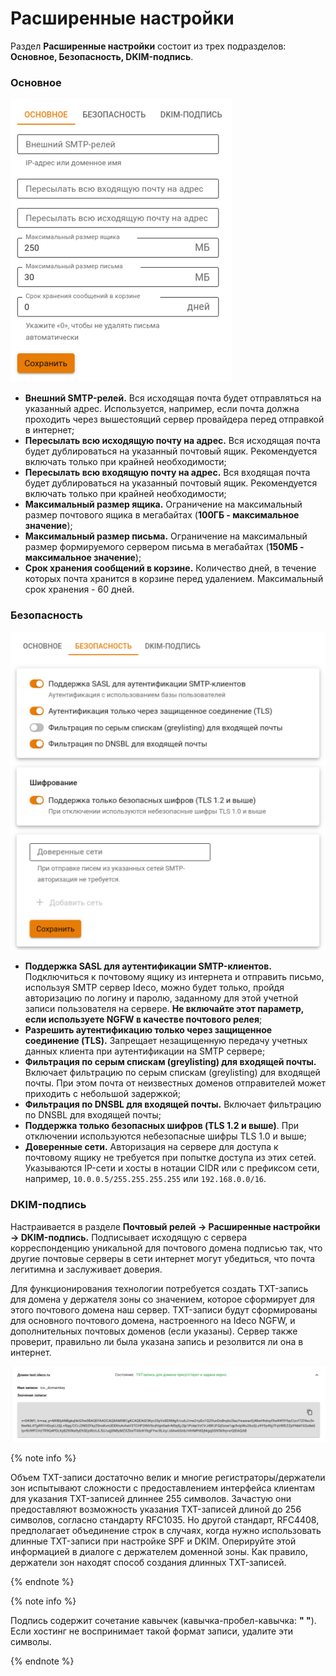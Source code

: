 # Расширенные настройки

Раздел **Расширенные настройки** состоит из трех подразделов: **Основное, Безопасность, DKIM-подпись**.

### Основное

![](../../../../_images/mail-advanced-settings2.png)

* **Внешний SMTP-релей.** Вся исходящая почта будет отправляться на указанный адрес. Используется, например, если почта должна проходить через вышестоящий сервер провайдера перед отправкой в интернет;
* **Пересылать всю исходящую почту на адрес.** Вся исходящая почта будет дублироваться на указанный почтовый ящик. Рекомендуется включать только при крайней необходимости;
* **Пересылать всю входящую почту на адрес.** Вся входящая почта будет дублироваться на указанный почтовый ящик. Рекомендуется включать только при крайней необходимости;
* **Максимальный размер ящика.** Ограничение на максимальный размер почтового ящика в мегабайтах (**100ГБ - максимальное значение**);
* **Максимальный размер письма.** Ограничение на максимальный размер формируемого сервером письма в мегабайтах (**150МБ - максимальное значение**);
* **Срок хранения сообщений в корзине.** Количество дней, в течение которых почта хранится в корзине перед удалением. Максимальный срок хранения - 60 дней.

### Безопасность

![](../../../../_images/mail-advanced-settings3.png)

* **Поддержка SASL для аутентификации SMTP-клиентов.** Подключиться к почтовому ящику из интернета и отправить письмо, используя SMTP сервер Ideco, можно будет только, пройдя авторизацию по логину и паролю, заданному для этой учетной записи пользователя на сервере. **Не включайте этот параметр, если используете NGFW в качестве почтового релея**;
* **Разрешить аутентификацию только через защищенное соединение (TLS).** Запрещает незащищенную передачу учетных данных клиента при аутентификации на SMTP сервере;
* **Фильтрация по серым спискам (greylisting) для входящей почты.** Включает фильтрацию по серым спискам (greylisting) для входящей почты. При этом почта от неизвестных доменов отправителей может приходить с небольшой задержкой;
* **Фильтрация по DNSBL для входящей почты.** Включает фильтрацию по DNSBL для входящей почты;
* **Поддержка только безопасных шифров (TLS 1.2 и выше)**. При отключении используются небезопасные шифры TLS 1.0 и выше;
* **Доверенные сети.** Авторизация на сервере для доступа к почтовому ящику не требуется при попытке доступа из этих сетей. Указываются IP-сети и хосты в нотации CIDR или с префиксом сети, например, `10.0.0.5/255.255.255.255` или `192.168.0.0/16`.

### DKIM-подпись

Настраивается в разделе **Почтовый релей -> Расширенные настройки -> DKIM-подпись.** Подписывает исходящую с сервера корреспонденцию уникальной для почтового домена подписью так, что другие почтовые серверы в сети интернет могут убедиться, что почта легитимна и заслуживает доверия.

Для функционирования технологии потребуется создать TXT-запись для домена у держателя зоны со значением, которое сформирует для этого почтового домена наш сервер. TXT-записи будут сформированы для основного почтового домена, настроенного на Ideco NGFW, и дополнительных почтовых доменов (если указаны). Сервер также проверит, правильно ли была указана запись и резолвится ли она в интернет.

![](../../../../_images/mail-advanced-settings.png)

{% note info %}

Объем TXT-записи достаточно велик и многие регистраторы/держатели зон испытывают сложности с предоставлением интерфейса клиентам для указания TXT-записей длиннее 255 символов. Зачастую они предоставляют возможность указания TXT-записей длиной до 256 символов, согласно стандарту RFC1035. Но другой стандарт, RFC4408, предполагает объединение строк в случаях, когда нужно использовать длинные TXT-записи при настройке SPF и DKIM. Оперируйте этой информацией в диалоге с держателем доменной зоны. Как правило, держатели зон находят способ создания длинных TXT-записей.

{% endnote %}

{% note info %}

Подпись содержит сочетание кавычек (кавычка-пробел-кавычка: **" "**). \
Если хостинг не воспринимает такой формат записи, удалите эти символы.

{% endnote %}

